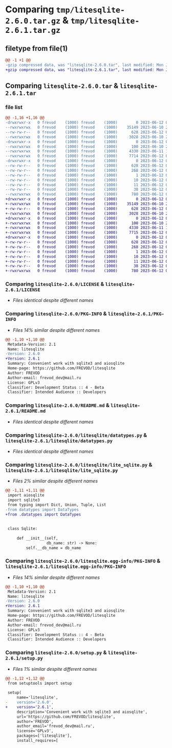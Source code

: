 # Comparing `tmp/litesqlite-2.6.0.tar.gz` & `tmp/litesqlite-2.6.1.tar.gz`

## filetype from file(1)

```diff
@@ -1 +1 @@
-gzip compressed data, was "litesqlite-2.6.0.tar", last modified: Mon Jun 12 07:12:28 2023, max compression
+gzip compressed data, was "litesqlite-2.6.1.tar", last modified: Mon Jun 12 07:56:39 2023, max compression
```

## Comparing `litesqlite-2.6.0.tar` & `litesqlite-2.6.1.tar`

### file list

```diff
@@ -1,16 +1,16 @@
-drwxrwxr-x   0 frevod    (1000) frevod    (1000)        0 2023-06-12 07:12:28.181785 litesqlite-2.6.0/
--rwxrwxrwx   0 frevod    (1000) frevod    (1000)    35149 2023-06-10 20:40:52.000000 litesqlite-2.6.0/LICENSE
--rw-rw-r--   0 frevod    (1000) frevod    (1000)      628 2023-06-12 07:12:28.181785 litesqlite-2.6.0/PKG-INFO
--rwxrwxrwx   0 frevod    (1000) frevod    (1000)     3028 2023-06-10 20:40:52.000000 litesqlite-2.6.0/README.md
-drwxrwxr-x   0 frevod    (1000) frevod    (1000)        0 2023-06-12 07:12:28.181785 litesqlite-2.6.0/litesqlite/
--rwxrwxrwx   0 frevod    (1000) frevod    (1000)      100 2023-06-10 21:17:16.000000 litesqlite-2.6.0/litesqlite/__init__.py
--rwxrwxrwx   0 frevod    (1000) frevod    (1000)     4330 2023-06-11 17:09:48.000000 litesqlite-2.6.0/litesqlite/datatypes.py
--rwxrwxrwx   0 frevod    (1000) frevod    (1000)     7714 2023-06-12 07:11:31.000000 litesqlite-2.6.0/litesqlite/lite_sqlite.py
-drwxrwxr-x   0 frevod    (1000) frevod    (1000)        0 2023-06-12 07:12:28.181785 litesqlite-2.6.0/litesqlite.egg-info/
--rw-rw-r--   0 frevod    (1000) frevod    (1000)      628 2023-06-12 07:12:27.000000 litesqlite-2.6.0/litesqlite.egg-info/PKG-INFO
--rw-rw-r--   0 frevod    (1000) frevod    (1000)      268 2023-06-12 07:12:27.000000 litesqlite-2.6.0/litesqlite.egg-info/SOURCES.txt
--rw-rw-r--   0 frevod    (1000) frevod    (1000)        1 2023-06-12 07:12:27.000000 litesqlite-2.6.0/litesqlite.egg-info/dependency_links.txt
--rw-rw-r--   0 frevod    (1000) frevod    (1000)       10 2023-06-12 07:12:27.000000 litesqlite-2.6.0/litesqlite.egg-info/requires.txt
--rw-rw-r--   0 frevod    (1000) frevod    (1000)       11 2023-06-12 07:12:27.000000 litesqlite-2.6.0/litesqlite.egg-info/top_level.txt
--rw-rw-r--   0 frevod    (1000) frevod    (1000)       38 2023-06-12 07:12:28.181785 litesqlite-2.6.0/setup.cfg
--rwxrwxrwx   0 frevod    (1000) frevod    (1000)      780 2023-06-12 07:12:14.000000 litesqlite-2.6.0/setup.py
+drwxrwxr-x   0 frevod    (1000) frevod    (1000)        0 2023-06-12 07:56:39.172356 litesqlite-2.6.1/
+-rwxrwxrwx   0 frevod    (1000) frevod    (1000)    35149 2023-06-10 20:40:52.000000 litesqlite-2.6.1/LICENSE
+-rw-rw-r--   0 frevod    (1000) frevod    (1000)      628 2023-06-12 07:56:39.172356 litesqlite-2.6.1/PKG-INFO
+-rwxrwxrwx   0 frevod    (1000) frevod    (1000)     3028 2023-06-10 20:40:52.000000 litesqlite-2.6.1/README.md
+drwxrwxr-x   0 frevod    (1000) frevod    (1000)        0 2023-06-12 07:56:39.172356 litesqlite-2.6.1/litesqlite/
+-rwxrwxrwx   0 frevod    (1000) frevod    (1000)      100 2023-06-10 21:17:16.000000 litesqlite-2.6.1/litesqlite/__init__.py
+-rwxrwxrwx   0 frevod    (1000) frevod    (1000)     4330 2023-06-11 17:09:48.000000 litesqlite-2.6.1/litesqlite/datatypes.py
+-rwxrwxrwx   0 frevod    (1000) frevod    (1000)     7715 2023-06-12 07:56:30.000000 litesqlite-2.6.1/litesqlite/lite_sqlite.py
+drwxrwxr-x   0 frevod    (1000) frevod    (1000)        0 2023-06-12 07:56:39.172356 litesqlite-2.6.1/litesqlite.egg-info/
+-rw-rw-r--   0 frevod    (1000) frevod    (1000)      628 2023-06-12 07:56:38.000000 litesqlite-2.6.1/litesqlite.egg-info/PKG-INFO
+-rw-rw-r--   0 frevod    (1000) frevod    (1000)      268 2023-06-12 07:56:38.000000 litesqlite-2.6.1/litesqlite.egg-info/SOURCES.txt
+-rw-rw-r--   0 frevod    (1000) frevod    (1000)        1 2023-06-12 07:56:38.000000 litesqlite-2.6.1/litesqlite.egg-info/dependency_links.txt
+-rw-rw-r--   0 frevod    (1000) frevod    (1000)       10 2023-06-12 07:56:38.000000 litesqlite-2.6.1/litesqlite.egg-info/requires.txt
+-rw-rw-r--   0 frevod    (1000) frevod    (1000)       11 2023-06-12 07:56:38.000000 litesqlite-2.6.1/litesqlite.egg-info/top_level.txt
+-rw-rw-r--   0 frevod    (1000) frevod    (1000)       38 2023-06-12 07:56:39.172356 litesqlite-2.6.1/setup.cfg
+-rwxrwxrwx   0 frevod    (1000) frevod    (1000)      780 2023-06-12 07:56:30.000000 litesqlite-2.6.1/setup.py
```

### Comparing `litesqlite-2.6.0/LICENSE` & `litesqlite-2.6.1/LICENSE`

 * *Files identical despite different names*

### Comparing `litesqlite-2.6.0/PKG-INFO` & `litesqlite-2.6.1/PKG-INFO`

 * *Files 14% similar despite different names*

```diff
@@ -1,10 +1,10 @@
 Metadata-Version: 2.1
 Name: litesqlite
-Version: 2.6.0
+Version: 2.6.1
 Summary: Convenient work with sqlite3 and aiosqlite
 Home-page: https://github.com/FREVOD/litesqlite
 Author: FREVOD
 Author-email: frevod_dev@mail.ru
 License: GPLv3
 Classifier: Development Status :: 4 - Beta
 Classifier: Intended Audience :: Developers
```

### Comparing `litesqlite-2.6.0/README.md` & `litesqlite-2.6.1/README.md`

 * *Files identical despite different names*

### Comparing `litesqlite-2.6.0/litesqlite/datatypes.py` & `litesqlite-2.6.1/litesqlite/datatypes.py`

 * *Files identical despite different names*

### Comparing `litesqlite-2.6.0/litesqlite/lite_sqlite.py` & `litesqlite-2.6.1/litesqlite/lite_sqlite.py`

 * *Files 2% similar despite different names*

```diff
@@ -1,11 +1,11 @@
 import aiosqlite
 import sqlite3
 from typing import Dict, Union, Tuple, List
-from datatypes import DataTypes
+from .datatypes import DataTypes
 
 
 class Sqlite:
 
     def __init__(self,
                  db_name: str) -> None:
         self.__db_name = db_name
```

### Comparing `litesqlite-2.6.0/litesqlite.egg-info/PKG-INFO` & `litesqlite-2.6.1/litesqlite.egg-info/PKG-INFO`

 * *Files 14% similar despite different names*

```diff
@@ -1,10 +1,10 @@
 Metadata-Version: 2.1
 Name: litesqlite
-Version: 2.6.0
+Version: 2.6.1
 Summary: Convenient work with sqlite3 and aiosqlite
 Home-page: https://github.com/FREVOD/litesqlite
 Author: FREVOD
 Author-email: frevod_dev@mail.ru
 License: GPLv3
 Classifier: Development Status :: 4 - Beta
 Classifier: Intended Audience :: Developers
```

### Comparing `litesqlite-2.6.0/setup.py` & `litesqlite-2.6.1/setup.py`

 * *Files 1% similar despite different names*

```diff
@@ -1,12 +1,12 @@
 from setuptools import setup
 
 setup(
     name='litesqlite',
-    version='2.6.0',
+    version='2.6.1',
     description='Convenient work with sqlite3 and aiosqlite',
     url='https://github.com/FREVOD/litesqlite',
     author='FREVOD',
     author_email='frevod_dev@mail.ru',
     license='GPLv3',
     packages=['litesqlite'],
     install_requires=[
```


